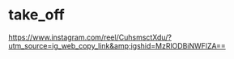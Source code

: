 # take_off
https://www.instagram.com/reel/CuhsmsctXdu/?utm_source=ig_web_copy_link&amp;igshid=MzRlODBiNWFlZA==
